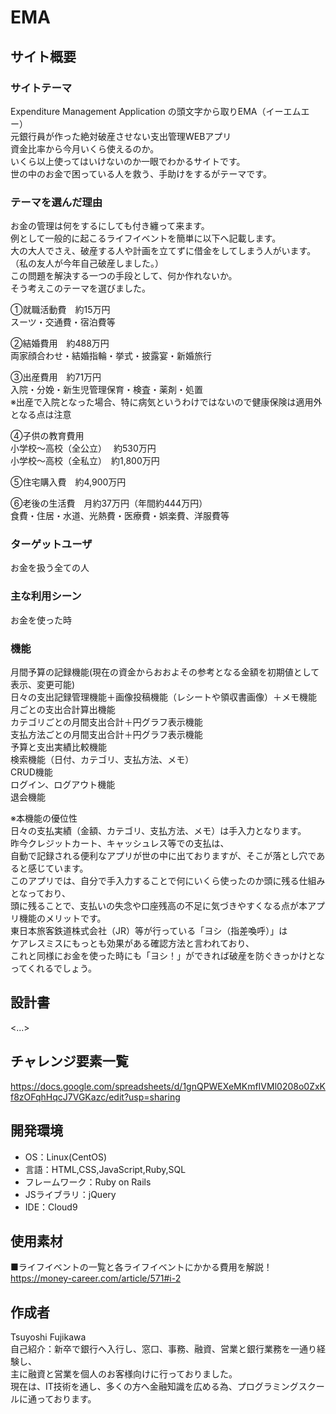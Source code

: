 # EMA

## サイト概要

### サイトテーマ
Expenditure Management Application の頭文字から取りEMA（イーエムエー）<br />
元銀行員が作った絶対破産させない支出管理WEBアプリ<br />
資金比率から今月いくら使えるのか。<br />
いくら以上使ってはいけないのか一眼でわかるサイトです。<br />
世の中のお金で困っている人を救う、手助けをするがテーマです。<br />

### テーマを選んだ理由
お金の管理は何をするにしても付き纏って来ます。<br />
例として一般的に起こるライフイベントを簡単に以下へ記載します。<br />
大の大人でさえ、破産する人や計画を立てずに借金をしてしまう人がいます。<br />
（私の友人が今年自己破産しました。）<br />
この問題を解決する一つの手段として、何か作れないか。<br />
そう考えこのテーマを選びました。

①就職活動費　約15万円<br />
スーツ・交通費・宿泊費等

②結婚費用　約488万円<br />
両家顔合わせ・結婚指輪・挙式・披露宴・新婚旅行

③出産費用　約71万円<br />
入院・分娩・新生児管理保育・検査・薬剤・処置<br />
※出産で入院となった場合、特に病気というわけではないので健康保険は適用外となる点は注意

④子供の教育費用<br />
小学校〜高校（全公立）　  約530万円<br />
小学校〜高校（全私立）　約1,800万円

⑤住宅購入費　約4,900万円

⑥老後の生活費　月約37万円（年間約444万円）<br />
食費・住居・水道、光熱費・医療費・娯楽費、洋服費等


### ターゲットユーザ
お金を扱う全ての人

### 主な利用シーン
お金を使った時

### 機能
月間予算の記録機能(現在の資金からおおよその参考となる金額を初期値として表示、変更可能)<br />
日々の支出記録管理機能＋画像投稿機能（レシートや領収書画像）＋メモ機能<br />
月ごとの支出合計算出機能<br />
カテゴリごとの月間支出合計＋円グラフ表示機能<br />
支払方法ごとの月間支出合計＋円グラフ表示機能<br />
予算と支出実績比較機能<br />
検索機能（日付、カテゴリ、支払方法、メモ）<br />
CRUD機能<br />
ログイン、ログアウト機能<br />
退会機能

※本機能の優位性<br />
日々の支払実績（金額、カテゴリ、支払方法、メモ）は手入力となります。<br />
昨今クレジットカート、キャッシュレス等での支払は、<br />
自動で記録される便利なアプリが世の中に出ておりますが、そこが落とし穴であると感じています。<br />
このアプリでは、自分で手入力することで何にいくら使ったのか頭に残る仕組みとなっており、<br />
頭に残ることで、支払いの失念や口座残高の不足に気づきやすくなる点が本アプリ機能のメリットです。<br />
東日本旅客鉄道株式会社（JR）等が行っている「ヨシ（指差喚呼）」は<br />
ケアレスミスにもっとも効果がある確認方法と言われており、<br />
これと同様にお金を使った時にも「ヨシ！」ができれば破産を防ぐきっかけとなってくれるでしょう。<br />



## 設計書
<...>

## チャレンジ要素一覧
https://docs.google.com/spreadsheets/d/1gnQPWEXeMKmfIVMl0208o0ZxKf8zOFqhHqcJ7VGKazc/edit?usp=sharing

## 開発環境
- OS：Linux(CentOS)
- 言語：HTML,CSS,JavaScript,Ruby,SQL
- フレームワーク：Ruby on Rails
- JSライブラリ：jQuery
- IDE：Cloud9

## 使用素材
■ライフイベントの一覧と各ライフイベントにかかる費用を解説！
https://money-career.com/article/571#i-2

## 作成者
Tsuyoshi Fujikawa<br />
自己紹介：新卒で銀行へ入行し、窓口、事務、融資、営業と銀行業務を一通り経験し、<br />
主に融資と営業を個人のお客様向けに行っておりました。<br />
現在は、IT技術を通し、多くの方へ金融知識を広める為、プログラミングスクールに通っております。